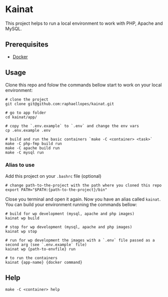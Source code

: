 # Kainat

This project helps to run a local environment to work with PHP, Apache and MySQL.


## Prerequisites
- [Docker](https://www.docker.com/)


## Usage

Clone this repo and folow the commands bellow start to work on your 
local environment:

```
# clone the project
git clone git@github.com:raphaellopes/kainat.git

# go to app folder
cd kainat/app/

# copy the `.env.example` to `.env` and change the env vars
cp .env.example .env

# build and run the basic containers `make -C <container> <task>`
make -C php-fmp build run
make -C apache build run
make -C mysql run
```

### Alias to use
Add this project on your `.bashrc` file (optional)
```
# change path-to-the-project with the path where you cloned this repo
export PATH="$PATH:{path-to-the-project}/bin"
```

Close you terminal and open it again. Now you have an alias called
`kainat`. You can build your environment running the commands bellow:

```
# build for wp development (mysql, apache and php images)
kainat wp build

# stop for wp development (mysql, apache and php images)
kainat wp stop

# run for wp development the images with a `.env` file passed as a second arg (see `.env.example` file)
kainat wp {path-to-envfile} run

# to run the containers
kainat {app-name} {docker command}
```


## Help
```
make -C <container> help
```
